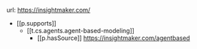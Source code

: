 
url: https://insightmaker.com/

- [[p.supports]] 
  - [[t.cs.agents.agent-based-modeling]]
    - [[p.hasSource]] https://insightmaker.com/agentbased